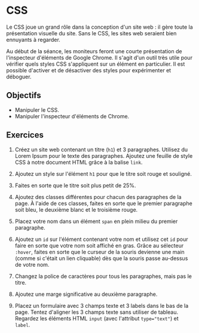 CSS
===

Le CSS joue un grand rôle dans la conception d'un site web : il gère toute la
présentation visuelle du site. Sans le CSS, les sites web seraient bien
ennuyants à regarder.

Au début de la séance, les moniteurs feront une courte présentation de
l'inspecteur d'éléments de Google Chrome. Il s'agit d'un outil très utile pour
vérifier quels styles CSS s'appliquent sur un élément en particulier. Il est
possible d'activer et de désactiver des styles pour expérimenter et déboguer.

Objectifs
---------

* Manipuler le CSS.
* Manipuler l'inspecteur d'éléments de Chrome.

Exercices
---------

1. Créez un site web contenant un titre (`h1`) et 3 paragraphes. Utilisez du
   Lorem Ipsum pour le texte des paragraphes. Ajoutez une feuille de style CSS à
   notre document HTML grâce à la balise `link`.

2. Ajoutez un style sur l'élément `h1` pour que le titre soit rouge et souligné.

3. Faites en sorte que le titre soit plus petit de 25%.

4. Ajoutez des classes différentes pour chacun des paragraphes de la page. À
   l'aide de ces classes, faites en sorte que le premier paragraphe soit bleu,
   le deuxième blanc et le troisième rouge.

5. Placez votre nom dans un élément `span` en plein milieu du premier
   paragraphe.

6. Ajoutez un `id` sur l'élément contenant votre nom et utilisez cet `id` pour
   faire en sorte que votre nom soit affiché en gras. Grâce au sélecteur
   `:hover`, faites en sorte que le curseur de la souris devienne une main
   (comme si c'était un lien cliquable) dès que la souris passe au-dessus de
   votre nom.

7. Changez la police de caractères pour tous les paragraphes, mais pas le titre.

8. Ajoutez une marge significative au deuxième paragraphe.

9. Placez un formulaire avec 3 champs texte et 3 labels dans le bas de la page. Tentez
   d'aligner les 3 champs texte sans utiliser de tableau. Regardez les éléments
   HTML `input` (avec l'attribut `type="text"`) et `label`.

